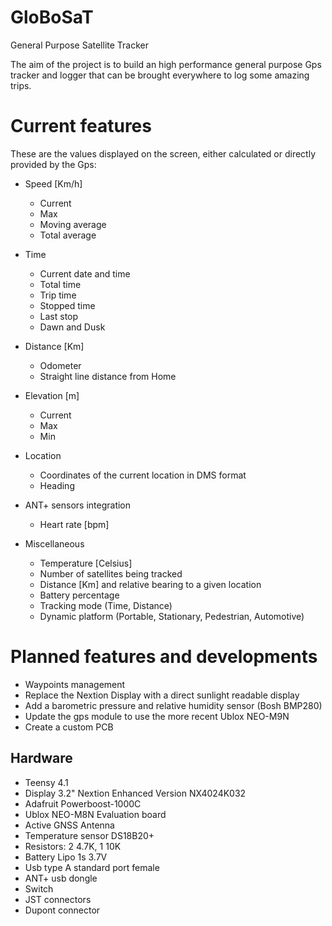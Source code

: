 # GloBoSaT
General Purpose Satellite Tracker

The aim of the project is to build an high performance general purpose Gps tracker and logger that can be brought everywhere to log some amazing trips.

# Current features

These are the values displayed on the screen, either calculated or directly provided by the Gps: 

* Speed [Km/h]
	* Current
	* Max
	* Moving average
	* Total average

* Time
	* Current date and time
	* Total time
	* Trip time
	* Stopped time
	* Last stop
	* Dawn and Dusk

* Distance [Km]
	* Odometer
	* Straight line distance from Home

* Elevation [m]
	* Current
	* Max
	* Min

* Location
	* Coordinates of the current location in DMS format
	* Heading

* ANT+ sensors integration
	* Heart rate [bpm]

* Miscellaneous
	* Temperature [Celsius]
	* Number of satellites being tracked
	* Distance [Km] and relative bearing to a given location
	* Battery percentage
	* Tracking mode (Time, Distance)
	* Dynamic platform (Portable, Stationary, Pedestrian, Automotive)


# Planned features and developments

* Waypoints management
* Replace the Nextion Display with a direct sunlight readable display
* Add a barometric pressure and relative humidity sensor (Bosh BMP280)
* Update the gps module to use the more recent Ublox NEO-M9N
* Create a custom PCB


## Hardware

* Teensy 4.1
* Display 3.2" Nextion Enhanced Version NX4024K032
* Adafruit Powerboost-1000C
* Ublox NEO-M8N Evaluation board
* Active GNSS Antenna
* Temperature sensor DS18B20+
* Resistors: 2 4.7K, 1 10K
* Battery Lipo 1s 3.7V
* Usb type A standard port female
* ANT+ usb dongle
* Switch
* JST connectors
* Dupont connector
